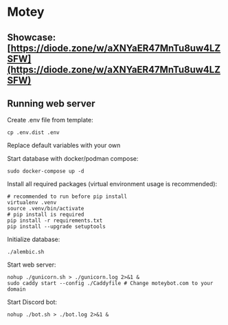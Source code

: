 # Motey

## Showcase: [https://diode.zone/w/aXNYaER47MnTu8uw4LZSFW](https://diode.zone/w/aXNYaER47MnTu8uw4LZSFW)

## Running web server

Create .env file from template:
```shell
cp .env.dist .env
```
Replace default variables with your own

Start database with docker/podman compose:
```shell
sudo docker-compose up -d
```

Install all required packages (virtual environment usage is recommended):
```shell
# recommended to run before pip install
virtualenv .venv
source .venv/bin/activate
# pip install is required
pip install -r requirements.txt
pip install --upgrade setuptools
```

Initialize database:
```shell
./alembic.sh
```

Start web server:
```shell
nohup ./gunicorn.sh > ./gunicorn.log 2>&1 &
sudo caddy start --config ./Caddyfile # Change moteybot.com to your domain
```

Start Discord bot:
```shell
nohup ./bot.sh > ./bot.log 2>&1 &
```
